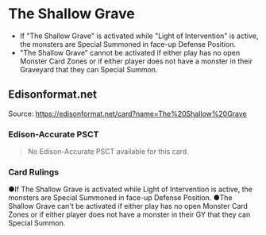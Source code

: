 # The Shallow Grave

*   If "The Shallow Grave" is activated while "Light of Intervention" is active, the monsters are Special Summoned in face-up Defense Position.
*   "The Shallow Grave" cannot be activated if either play has no open Monster Card Zones or if either player does not have a monster in their Graveyard that they can Special Summon.

## Edisonformat.net

Source: https://edisonformat.net/card?name=The%20Shallow%20Grave

### Edison-Accurate PSCT

> No Edison-Accurate PSCT available for this card.

### Card Rulings

●If The Shallow Grave is activated while Light of Intervention is active, the monsters are Special Summoned in face-up Defense Position.
●The Shallow Grave can't be activated if either play has no open Monster Card Zones or if either player does not have a monster in their GY that they can Special Summon.
            